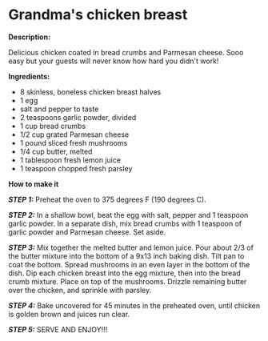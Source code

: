 # Grandma's chicken breast

**Description:**

Delicious chicken coated in bread crumbs and Parmesan cheese. Sooo easy but your guests will never know how hard you didn't work!

**Ingredients:**

* 8 skinless, boneless chicken breast halves
* 1 egg
* salt and pepper to taste
* 2 teaspoons garlic powder, divided
* 1 cup bread crumbs
* 1/2 cup grated Parmesan cheese
* 1 pound sliced fresh mushrooms
* 1/4 cup butter, melted
* 1 tablespoon fresh lemon juice
* 1 teaspoon chopped fresh parsley

**How to make it**

***STEP 1:*** Preheat the oven to 375 degrees F (190 degrees C).

***STEP 2:*** In a shallow bowl, beat the egg with salt, pepper and 1 teaspoon garlic powder. In a separate dish, mix bread crumbs with 1 teaspoon of garlic powder and Parmesan cheese. Set aside.

***STEP 3:*** Mix together the melted butter and lemon juice. Pour about 2/3 of the butter mixture into the bottom of a 9x13 inch baking dish. Tilt pan to coat the bottom. Spread mushrooms in an even layer in the bottom of the dish. Dip each chicken breast into the egg mixture, then into the bread crumb mixture. Place on top of the mushrooms. Drizzle remaining butter over the chicken, and sprinkle with parsley.

***STEP 4:*** Bake uncovered for 45 minutes in the preheated oven, until chicken is golden brown and juices run clear.

***STEP 5:*** SERVE AND ENJOY!!!